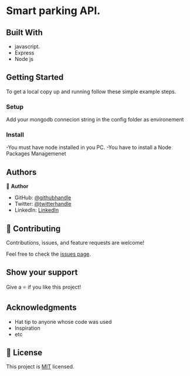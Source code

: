 
# Smart parking API.


## Built With

- javascript.
- Express
- Node js



## Getting Started

To get a local copy up and running follow these simple example steps.

### Setup
  Add your mongodb connecion string in the config folder as environement  
### Install
-You must have node installed in you PC.
-You have to install a Node Packages Managemenet

## Authors

👤 **Author**

- GitHub: [@githubhandle](https://github.com/moise10r)
- Twitter: [@twitterhandle](https://twitter.com/MRushanika)
- LinkedIn: [LinkedIn](https://www.linkedin.com/in/nganulo-rushanika-mo%C3%AFse-626139197/)

## 🤝 Contributing

Contributions, issues, and feature requests are welcome!

Feel free to check the [issues page](../../issues/).

## Show your support

Give a ⭐️ if you like this project!

## Acknowledgments

- Hat tip to anyone whose code was used
- Inspiration
- etc

## 📝 License

This project is [MIT](./MIT.md) licensed.
